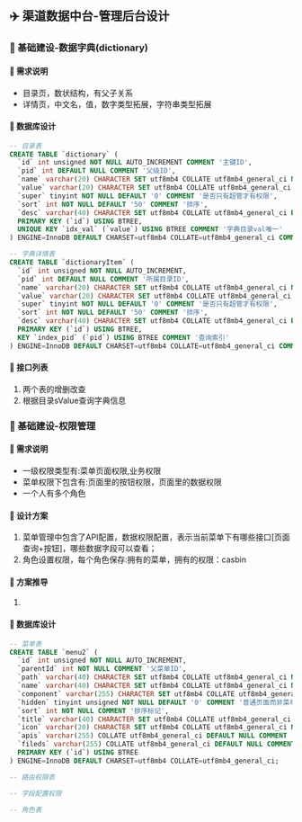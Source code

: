 ## :airplane: 渠道数据中台-管理后台设计

### :tada: 基础建设-数据字典(dictionary)
#### :cake: 需求说明
 - 目录页，数状结构，有父子关系
 - 详情页，中文名，值，数字类型拓展，字符串类型拓展
#### :cake: 数据库设计

```sql
-- 目录表
CREATE TABLE `dictionary` (
  `id` int unsigned NOT NULL AUTO_INCREMENT COMMENT '主键ID',
  `pid` int DEFAULT NULL COMMENT '父级ID',
  `name` varchar(20) CHARACTER SET utf8mb4 COLLATE utf8mb4_general_ci NOT NULL COMMENT '中文名',
  `value` varchar(20) CHARACTER SET utf8mb4 COLLATE utf8mb4_general_ci NOT NULL COMMENT 'val值',
  `super` tinyint NOT NULL DEFAULT '0' COMMENT '是否只有超管才有权限',
  `sort` int NOT NULL DEFAULT '50' COMMENT '排序',
  `desc` varchar(40) CHARACTER SET utf8mb4 COLLATE utf8mb4_general_ci DEFAULT NULL COMMENT '描述',
  PRIMARY KEY (`id`) USING BTREE,
  UNIQUE KEY `idx_val` (`value`) USING BTREE COMMENT '字典目录val唯一'
) ENGINE=InnoDB DEFAULT CHARSET=utf8mb4 COLLATE=utf8mb4_general_ci COMMENT='目录表';

-- 字典详情表
CREATE TABLE `dictionaryItem` (
  `id` int unsigned NOT NULL AUTO_INCREMENT,
  `pid` int DEFAULT NULL COMMENT '所属目录ID',
  `name` varchar(20) CHARACTER SET utf8mb4 COLLATE utf8mb4_general_ci NOT NULL COMMENT '中文名',
  `value` varchar(20) CHARACTER SET utf8mb4 COLLATE utf8mb4_general_ci NOT NULL COMMENT 'val值',
  `super` tinyint NOT NULL DEFAULT '0' COMMENT '是否只有超管才有权限',
  `sort` int NOT NULL DEFAULT '50' COMMENT '排序',
  `desc` varchar(40) CHARACTER SET utf8mb4 COLLATE utf8mb4_general_ci DEFAULT NULL COMMENT '描述',
  PRIMARY KEY (`id`) USING BTREE,
  KEY `index_pid` (`pid`) USING BTREE COMMENT '查询索引'
) ENGINE=InnoDB DEFAULT CHARSET=utf8mb4 COLLATE=utf8mb4_general_ci COMMENT='字典详情表';
```

#### :cake: 接口列表
 1. 两个表的增删改查
 1. 根据目录sValue查询字典信息

### :tada: 基础建设-权限管理
#### :cake: 需求说明
 - 一级权限类型有:菜单页面权限,业务权限
 - 菜单权限下包含有:页面里的按钮权限，页面里的数据权限
 - 一个人有多个角色

#### :cake: 设计方案
1. 菜单管理中包含了API配置，数据权限配置，表示当前菜单下有哪些接口[页面查询+按钮]，哪些数据字段可以查看；
2. 角色设置权限，每个角色保存:拥有的菜单，拥有的权限：casbin

#### :cake: 方案推导
1. 

#### :cake: 数据库设计

```sql
-- 菜单表
CREATE TABLE `menu2` (
  `id` int unsigned NOT NULL AUTO_INCREMENT,
  `parentId` int NOT NULL COMMENT '父菜单ID',
  `path` varchar(40) CHARACTER SET utf8mb4 COLLATE utf8mb4_general_ci NOT NULL COMMENT '路由path',
  `name` varchar(40) CHARACTER SET utf8mb4 COLLATE utf8mb4_general_ci NOT NULL COMMENT '路由name',
  `component` varchar(255) CHARACTER SET utf8mb4 COLLATE utf8mb4_general_ci NOT NULL COMMENT '对应前端文件路径',
  `hidden` tinyint unsigned NOT NULL DEFAULT '0' COMMENT '普通页面而非菜单',
  `sort` int NOT NULL COMMENT '排序标记',
  `title` varchar(40) CHARACTER SET utf8mb4 COLLATE utf8mb4_general_ci NOT NULL COMMENT '菜单名',
  `icon` varchar(20) CHARACTER SET utf8mb4 COLLATE utf8mb4_general_ci NOT NULL COMMENT '菜单图标',
  `apis` varchar(255) COLLATE utf8mb4_general_ci DEFAULT NULL COMMENT '当前菜单下的所有API',
  `fileds` varchar(255) COLLATE utf8mb4_general_ci DEFAULT NULL COMMENT '当前菜单下的字段权限',
  PRIMARY KEY (`id`) USING BTREE
) ENGINE=InnoDB DEFAULT CHARSET=utf8mb4 COLLATE=utf8mb4_general_ci;

-- 路由权限表

-- 字段配置权限

-- 角色表

```